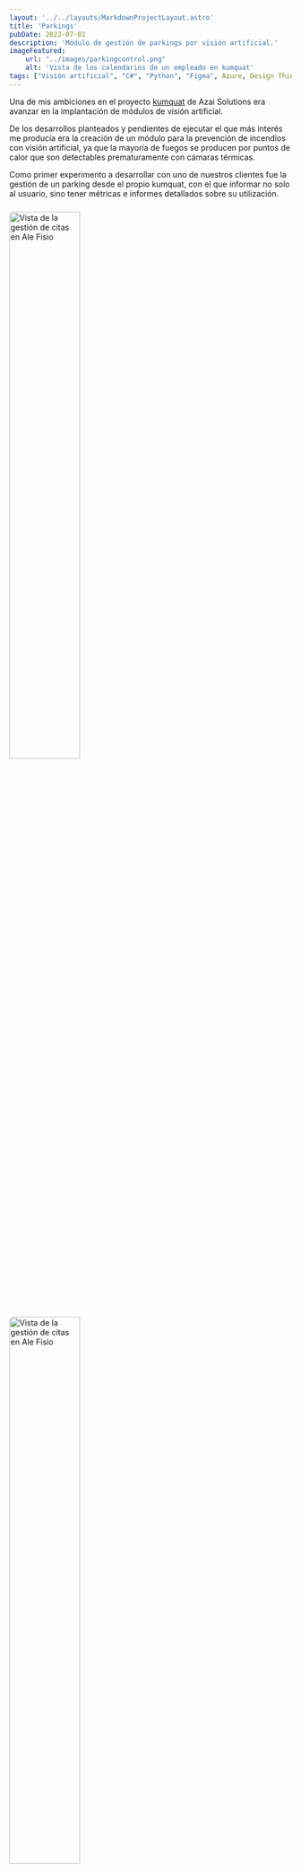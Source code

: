 ```yaml
---
layout: '../../layouts/MarkdownProjectLayout.astro'
title: 'Parkings'
pubDate: 2022-07-01
description: 'Módulo de gestión de parkings por visión artificial.'
imageFeatured:
    url: "../images/parkingcontrol.png"
    alt: 'Vista de los calendarios de un empleado en kumquat'
tags: ["Visión artificial", "C#", "Python", "Figma", Azure, Design Thinking, HTML, CSS]
---
```

Una de mis ambiciones en el proyecto <a href="/projects/kumquat" target="_blank">kumquat</a> de Azai Solutions era avanzar en la implantación de módulos de visión artificial.

De los desarrollos planteados y pendientes de ejecutar el que más interés me producía era la creación de un módulo para la prevención de incendios con visión artificial, ya que la mayoría de fuegos se producen por puntos de calor que son detectables prematuramente con cámaras térmicas.

Como primer experimento a desarrollar con uno de nuestros clientes fue la gestión de un parking desde el propio kumquat, con el que informar no solo al usuario, sino tener métricas e informes detallados sobre su utilización.

<div class="flex justify-center items-center">
            <img src="/images/parkingcontrolsystem.png" width="50%" alt="Vista de la gestión de citas en Ale Fisio" class="imgmd">
</div>  

<div class="flex justify-center items-center">
            <img src="/images/parkingcontrolview.png" width="50%" alt="Vista de la gestión de citas en Ale Fisio" class="imgmd">
</div>  


<style>
    .imgmd{
        border-radius: 0.5rem;
        margin-top: 2%;
        margin-bottom: 2%;
    }
</style>